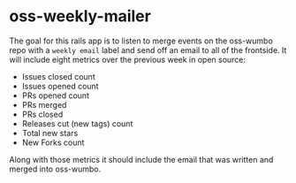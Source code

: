 # oss-weekly-mailer

The goal for this rails app is to listen to merge events on the
oss-wumbo repo with a `weekly email` label and send off an email to
all of the frontside. It will include eight metrics over the previous
week in open source:

- Issues closed count
- Issues opened count
- PRs opened count
- PRs merged
- PRs closed
- Releases cut (new tags) count
- Total new stars
- New Forks count

Along with those metrics it should include the email that was written
and merged into oss-wumbo.
